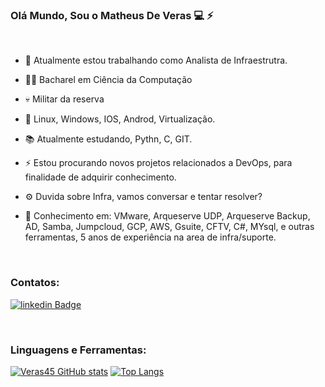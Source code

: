 ###  <p>   <p> Olá Mundo, Sou o Matheus De Veras :computer: :zap:
 <br />		
 
 - :briefcase: Atualmente estou trabalhando como Analista de Infraestrutra. 
- 👨‍🎓 Bacharel em Ciência da Computação 
- 💀 Militar da reserva
- 🐧 Linux, Windows, IOS, Androd, Virtualização.
- :books: Atualmente estudando, Pythn, C, GIT.  
- ⚡ Estou procurando novos projetos relacionados a DevOps, para finalidade de adquirir conhecimento. 
- ⚙️ Duvida sobre Infra, vamos conversar e tentar resolver?   

- :triangular_flag_on_post: Conhecimento em: VMware, Arqueserve UDP, Arqueserve Backup, AD, Samba, Jumpcloud, GCP, AWS, Gsuite, CFTV, C#, MYsql, e outras ferramentas, 5 anos de experiência na area de infra/suporte.  
<br />

### Contatos: 
[![linkedin Badge](https://img.shields.io/badge/LinkedIn-0077B5?style=for-the-badge&logo=linkedin&logoColor=white&link=https://www.linkedin.com/in/matheus-de-veras-82a8054a/)](https://www.linkedin.com/in/matheus-de-veras-82a8054a/)

<br />

### Linguagens e Ferramentas: 
[![Veras45 GitHub stats](https://github-readme-stats.vercel.app/api?username=Veras45)](https://github.com/Veras45/github-readme-stats)
[![Top Langs](https://github-readme-stats.vercel.app/api/top-langs/?username=Veras45&layout=compact)](https://github.com/Veras45/Veras45/edit/main/README.md)

